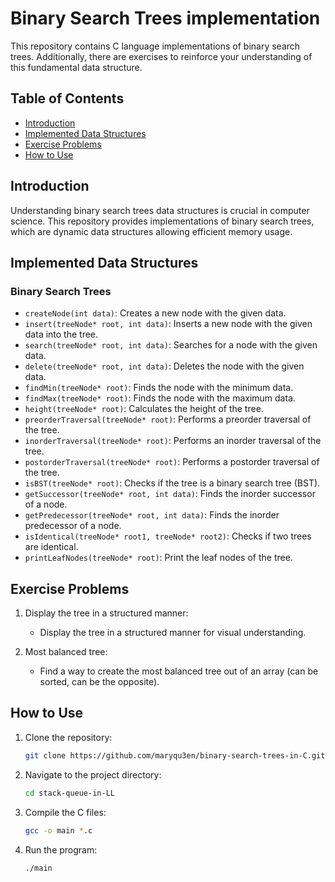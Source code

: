 # Binary Search Trees implementation

This repository contains C language implementations of binary search trees. Additionally, there are exercises to reinforce your understanding of this fundamental data structure.

## Table of Contents

- [Introduction](#introduction)
- [Implemented Data Structures](#implemented-data-structures)
- [Exercise Problems](#exercise-problems)
- [How to Use](#how-to-use)

## Introduction

Understanding binary search trees data structures is crucial in computer science. This repository provides implementations of binary search trees, which are dynamic data structures allowing efficient memory usage.

## Implemented Data Structures

### Binary Search Trees

- `createNode(int data)`: Creates a new node with the given data.
- `insert(treeNode* root, int data)`: Inserts a new node with the given data into the tree.
- `search(treeNode* root, int data)`: Searches for a node with the given data.
- `delete(treeNode* root, int data)`: Deletes the node with the given data.
- `findMin(treeNode* root)`: Finds the node with the minimum data.
- `findMax(treeNode* root)`: Finds the node with the maximum data.
- `height(treeNode* root)`: Calculates the height of the tree.
- `preorderTraversal(treeNode* root)`: Performs a preorder traversal of the tree.
- `inorderTraversal(treeNode* root)`: Performs an inorder traversal of the tree.
- `postorderTraversal(treeNode* root)`: Performs a postorder traversal of the tree.
- `isBST(treeNode* root)`: Checks if the tree is a binary search tree (BST).
- `getSuccessor(treeNode* root, int data)`: Finds the inorder successor of a node.
- `getPredecessor(treeNode* root, int data)`: Finds the inorder predecessor of a node.
- `isIdentical(treeNode* root1, treeNode* root2)`: Checks if two trees are identical.
- `printLeafNodes(treeNode* root)`: Print the leaf nodes of the tree.

## Exercise Problems

1. Display the tree in a structured manner:
   - Display the tree in a structured manner for visual understanding.

2. Most balanced tree:
   - Find a way to create the most balanced tree out of an array (can be sorted, can be the opposite).

## How to Use

1. Clone the repository:

   ```bash
   git clone https://github.com/maryqu3en/binary-search-trees-in-C.git
   ```

2. Navigate to the project directory:

   ```bash
   cd stack-queue-in-LL
   ```

3. Compile the C files:

   ```bash
   gcc -o main *.c
   ```

4. Run the program:

   ```bash
   ./main
   ```
